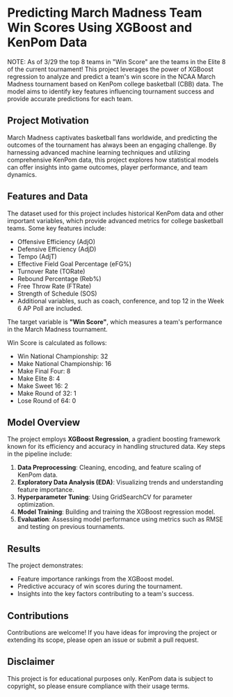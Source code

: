 # Predicting March Madness Team Win Scores Using XGBoost and KenPom Data
NOTE: As of 3/29 the top 8 teams in "Win Score" are the teams in the Elite 8 of the current tournament!
This project leverages the power of XGBoost regression to analyze and predict a team's win score in the NCAA March Madness tournament based on KenPom college basketball (CBB) data. The model aims to identify key features influencing tournament success and provide accurate predictions for each team.

## Project Motivation

March Madness captivates basketball fans worldwide, and predicting the outcomes of the tournament has always been an engaging challenge. By harnessing advanced machine learning techniques and utilizing comprehensive KenPom data, this project explores how statistical models can offer insights into game outcomes, player performance, and team dynamics.

## Features and Data

The dataset used for this project includes historical KenPom data and other important variables, which provide advanced metrics for college basketball teams. Some key features include:
- Offensive Efficiency (AdjO)
- Defensive Efficiency (AdjD)
- Tempo (AdjT)
- Effective Field Goal Percentage (eFG%)
- Turnover Rate (TORate)
- Rebound Percentage (Reb%)
- Free Throw Rate (FTRate)
- Strength of Schedule (SOS)
- Additional variables, such as coach, conference, and top 12 in the Week 6 AP Poll are included.

The target variable is **"Win Score"**, which measures a team's performance in the March Madness tournament.

Win Score is calculated as follows:
- Win National Championship: 32
- Make National Championship: 16
- Make Final Four: 8
- Make Elite 8: 4
- Make Sweet 16: 2
- Make Round of 32: 1
- Lose Round of 64: 0

## Model Overview

The project employs **XGBoost Regression**, a gradient boosting framework known for its efficiency and accuracy in handling structured data. Key steps in the pipeline include:
1. **Data Preprocessing**: Cleaning, encoding, and feature scaling of KenPom data.
2. **Exploratory Data Analysis (EDA)**: Visualizing trends and understanding feature importance.
3. **Hyperparameter Tuning**: Using GridSearchCV for parameter optimization.
4. **Model Training**: Building and training the XGBoost regression model.
5. **Evaluation**: Assessing model performance using metrics such as RMSE and testing on previous tournaments.

## Results

The project demonstrates:
- Feature importance rankings from the XGBoost model.
- Predictive accuracy of win scores during the tournament.
- Insights into the key factors contributing to a team's success.

## Contributions

Contributions are welcome! If you have ideas for improving the project or extending its scope, please open an issue or submit a pull request.

## Disclaimer

This project is for educational purposes only. KenPom data is subject to copyright, so please ensure compliance with their usage terms.
